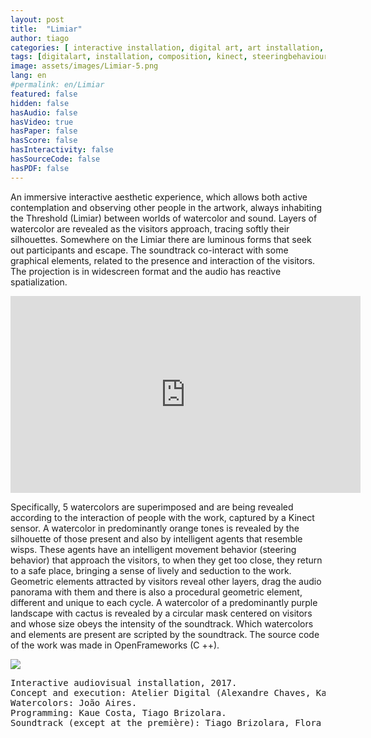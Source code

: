 ```yaml
---
layout: post
title:  "Limiar"
author: tiago
categories: [ interactive installation, digital art, art installation, music composition, audio design, steering behaviours, agent intelligence, kinect, hci ]
tags: [digitalart, installation, composition, kinect, steeringbehaviours, shaders, openframeworks, ia, hci ]
image: assets/images/Limiar-5.png
lang: en
#permalink: en/Limiar
featured: false
hidden: false
hasAudio: false
hasVideo: true
hasPaper: false
hasScore: false
hasInteractivity: false
hasSourceCode: false
hasPDF: false
---
```


An immersive interactive aesthetic experience, which allows both active contemplation and observing other people in the artwork, always inhabiting the Threshold (Limiar) between worlds of watercolor and sound. Layers of watercolor are revealed as the visitors approach, tracing softly their silhouettes. Somewhere on the Limiar there are luminous forms that seek out participants and escape. The soundtrack co-interact with some graphical elements, related to the presence and interaction of the visitors. The projection is in widescreen format and the audio has reactive spatialization.

<div align="center">
<iframe width="560" height="315" src="https://www.youtube.com/embed/8agYaiZfaGc" frameborder="0" allow="accelerometer; autoplay; clipboard-write; encrypted-media; gyroscope; picture-in-picture" allowfullscreen></iframe>
</div>

Specifically, 5 watercolors are superimposed and are being revealed according to the interaction of people with the work, captured by a Kinect sensor. A watercolor in predominantly orange tones is revealed by the silhouette of those present and also by intelligent agents that resemble wisps. These agents have an intelligent movement behavior (steering behavior) that approach the visitors, to when they get too close, they return to a safe place, bringing a sense of lively and seduction to the work. Geometric elements attracted by visitors reveal other layers, drag the audio panorama with them and there is also a procedural geometric element, different and unique to each cycle. A watercolor of a predominantly purple landscape with cactus is revealed by a circular mask centered on visitors and whose size obeys the intensity of the soundtrack. Which watercolors and elements are present are scripted by the soundtrack. The source code of the work was made in OpenFrameworks (C ++).

<img src="{{ site.baseurl }}/assets/images/Limiar-0.png" class="center">

<pre>
Interactive audiovisual installation, 2017.
Concept and execution: Atelier Digital (Alexandre Chaves, Kaue Costa, João Aires, Tiago Brizolara).
Watercolors: João Aires.
Programming: Kaue Costa, Tiago Brizolara.
Soundtrack (except at the première): Tiago Brizolara, Flora Holderbaum.
</pre>

<!-- <img src="{{ site.baseurl }}/assets/images/Limiar-3.jpg"> -->
